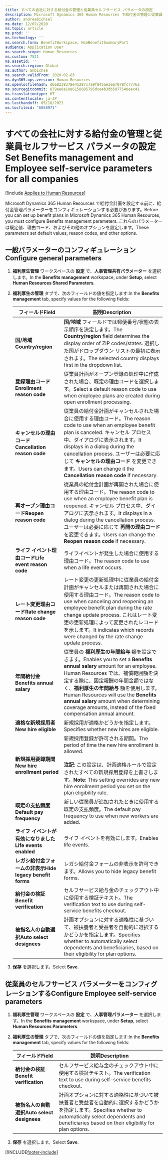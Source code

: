 ```yaml
---
title: すべての会社に対する給付金の管理と従業員セルフサービス パラメータの設定
description: Microsoft Dynamics 365 Human Resources で給付金の管理と従業員セルフサービスのパラメータを構成する。
author: andreabichsel
ms.date: 12/07/2020
ms.topic: article
ms.prod: ''
ms.technology: ''
ms.search.form: BenefitWorkspace, HcmBenefitSummaryPart
audience: Application User
ms.search.scope: Human Resources
ms.custom: 7521
ms.assetid: ''
ms.search.region: Global
ms.author: anbichse
ms.search.validFrom: 2020-02-03
ms.dyn365.ops.version: Human Resources
ms.openlocfilehash: d668238378e41287c7a9f845ae3e67078fc7776a
ms.sourcegitcommit: 879ee8a10e6158885795dce4b3db5077540eec41
ms.translationtype: HT
ms.contentlocale: ja-JP
ms.lasthandoff: 05/18/2021
ms.locfileid: "6058971"
---
```

# <a name="set-benefits-management-and-employee-self-service-parameters-for-all-companies"></a><span data-ttu-id="e6115-103">すべての会社に対する給付金の管理と従業員セルフサービス パラメータの設定</span><span class="sxs-lookup"><span data-stu-id="e6115-103">Set Benefits management and Employee self-service parameters for all companies</span></span>

[!include [Applies to Human Resources](../includes/applies-to-hr.md)]

<span data-ttu-id="e6115-104">Microsoft Dynamics 365 Human Resources で給付金計画を設定する前に、給付金管理パラメーターをコンフィギュレーションする必要があります。</span><span class="sxs-lookup"><span data-stu-id="e6115-104">Before you can set up benefit plans in Microsoft Dynamics 365 Human Resources, you must configure Benefits management parameters.</span></span> <span data-ttu-id="e6115-105">これらのパラメーターは既定値、理由コード、およびその他のオプションを設定します。</span><span class="sxs-lookup"><span data-stu-id="e6115-105">These parameters set default values, reason codes, and other options.</span></span> 

## <a name="configure-general-parameters"></a><span data-ttu-id="e6115-106">一般パラメーターのコンフィギュレーション</span><span class="sxs-lookup"><span data-stu-id="e6115-106">Configure general parameters</span></span>

1. <span data-ttu-id="e6115-107">**福利厚生管理** ワークスペースの **設定** で、**人事管理共有パラメーター** を選択します。</span><span class="sxs-lookup"><span data-stu-id="e6115-107">In the **Benefits management** workspace, under **Setup**, select **Human Resources Shared Parameters**.</span></span>

2. <span data-ttu-id="e6115-108">**福利厚生の管理** タブで、次のフィールドの値を指定します:</span><span class="sxs-lookup"><span data-stu-id="e6115-108">In the **Benefits management** tab, specify values for the following fields:</span></span>

   | <span data-ttu-id="e6115-109">フィールド</span><span class="sxs-lookup"><span data-stu-id="e6115-109">Field</span></span> | <span data-ttu-id="e6115-110">説明</span><span class="sxs-lookup"><span data-stu-id="e6115-110">Description</span></span> |
   | --- | --- |
   | <span data-ttu-id="e6115-111">**国/地域**</span><span class="sxs-lookup"><span data-stu-id="e6115-111">**Country/region**</span></span> | <span data-ttu-id="e6115-112">**国/地域** フィールドでは郵便番号/状態の表示順序を決定します。</span><span class="sxs-lookup"><span data-stu-id="e6115-112">The **Country/region** field determines the display order of ZIP codes/states.</span></span> <span data-ttu-id="e6115-113">選択した国がドロップダウン リストの最初に表示されます。</span><span class="sxs-lookup"><span data-stu-id="e6115-113">The selected country displays first in the dropdown list.</span></span> |
   | <span data-ttu-id="e6115-114">**登録理由コード**</span><span class="sxs-lookup"><span data-stu-id="e6115-114">**Enrollment reason code**</span></span> | <span data-ttu-id="e6115-115">従業員計画がオープン登録の処理中に作成された場合、既定の理由コードを選択します。</span><span class="sxs-lookup"><span data-stu-id="e6115-115">Select a default reason code to use when employee plans are created during open enrollment processing.</span></span> |
   | <span data-ttu-id="e6115-116">**キャンセルの理由コード**</span><span class="sxs-lookup"><span data-stu-id="e6115-116">**Cancellation reason code**</span></span> | <span data-ttu-id="e6115-117">従業員の給付金計画がキャンセルされた場合に使用する理由コード。</span><span class="sxs-lookup"><span data-stu-id="e6115-117">The reason code to use when an employee benefit plan is canceled.</span></span> <span data-ttu-id="e6115-118">キャンセル プロセス中、ダイアログに表示されます。</span><span class="sxs-lookup"><span data-stu-id="e6115-118">It displays in a dialog during the cancellation process.</span></span> <span data-ttu-id="e6115-119">ユーザーは必要に応じて **キャンセルの理由コード** を変更できます。</span><span class="sxs-lookup"><span data-stu-id="e6115-119">Users can change it the **Cancellation reason code** if necessary.</span></span> |
   | <span data-ttu-id="e6115-120">**再オープン理由コード**</span><span class="sxs-lookup"><span data-stu-id="e6115-120">**Reopen reason code**</span></span> | <span data-ttu-id="e6115-121">従業員の給付金計画が再開された場合に使用する理由コード。</span><span class="sxs-lookup"><span data-stu-id="e6115-121">The reason code to use when an employee benefit plan is reopened.</span></span> <span data-ttu-id="e6115-122">キャンセル プロセス中、ダイアログに表示されます。</span><span class="sxs-lookup"><span data-stu-id="e6115-122">It displays in a dialog during the cancellation process.</span></span> <span data-ttu-id="e6115-123">ユーザーは必要に応じて **再開の理由コード** を変更できます。</span><span class="sxs-lookup"><span data-stu-id="e6115-123">Users can change the **Reopen reason code** if necessary.</span></span> | 
   | <span data-ttu-id="e6115-124">**ライフ イベント理由コード**</span><span class="sxs-lookup"><span data-stu-id="e6115-124">**Life event reason code**</span></span> | <span data-ttu-id="e6115-125">ライフイベントが発生した場合に使用する理由コード。</span><span class="sxs-lookup"><span data-stu-id="e6115-125">The reason code to use when a life event occurs.</span></span> |
   | <span data-ttu-id="e6115-126">**レート変更理由コード**</span><span class="sxs-lookup"><span data-stu-id="e6115-126">**Rate change reason code**</span></span> | <span data-ttu-id="e6115-127">レート変更の更新処理中に従業員の給付金計画がキャンセルまたは再開された場合に使用する理由コード。</span><span class="sxs-lookup"><span data-stu-id="e6115-127">The reason code to use when canceling and reopening an employee benefit plan during the rate change update process.</span></span> <span data-ttu-id="e6115-128">これはレート変更の更新処理によって変更されたレコードを示します。</span><span class="sxs-lookup"><span data-stu-id="e6115-128">It indicates which records were changed by the rate change update process.</span></span> |
   | <span data-ttu-id="e6115-129">**年間給付金**</span><span class="sxs-lookup"><span data-stu-id="e6115-129">**Benefits annual salary**</span></span> | <span data-ttu-id="e6115-130">従業員の **福利厚生の年間給与** 額を設定できます。</span><span class="sxs-lookup"><span data-stu-id="e6115-130">Enables you to set a **Benefits annual salary** amount for an employee.</span></span> <span data-ttu-id="e6115-131">Human Resources では、補償範囲額を決定する際に、固定報酬の年間金額ではなく、**福利厚生の年間給与** 額を使用します。</span><span class="sxs-lookup"><span data-stu-id="e6115-131">Human Resources will use the **Benefits annual salary** amount when determining coverage amounts, instead of the fixed compensation annual amount.</span></span> |
   | <span data-ttu-id="e6115-132">**適格な新規採用者**</span><span class="sxs-lookup"><span data-stu-id="e6115-132">**New hire eligible**</span></span> | <span data-ttu-id="e6115-133">新規採用が適格かどうかを指定します。</span><span class="sxs-lookup"><span data-stu-id="e6115-133">Specifies whether new hires are eligible.</span></span> |
   | <span data-ttu-id="e6115-134">**新規採用要録期間**</span><span class="sxs-lookup"><span data-stu-id="e6115-134">**New hire enrollment period**</span></span> | <span data-ttu-id="e6115-135">新規採用登録が許可される期間。</span><span class="sxs-lookup"><span data-stu-id="e6115-135">The period of time the new hire enrollment is allowed.</span></span></br></br><span data-ttu-id="e6115-136">**注記**: この設定は、計画適格ルールで設定されたすべての新規採用登録を上書きします。</span><span class="sxs-lookup"><span data-stu-id="e6115-136">**Note**: This setting overrides any new hire enrollment period you set on the plan eligibility rule.</span></span> |
   | <span data-ttu-id="e6115-137">**既定の支払頻度**</span><span class="sxs-lookup"><span data-stu-id="e6115-137">**Default pay frequency**</span></span> | <span data-ttu-id="e6115-138">新しい従業員が追加されたときに使用する既定の支払頻度。</span><span class="sxs-lookup"><span data-stu-id="e6115-138">The default pay frequency to use when new workers are added.</span></span> |
   | <span data-ttu-id="e6115-139">**ライフ イベントが有効になりました**</span><span class="sxs-lookup"><span data-stu-id="e6115-139">**Life events enabled**</span></span> | <span data-ttu-id="e6115-140">ライフ イベントを有効にします。</span><span class="sxs-lookup"><span data-stu-id="e6115-140">Enables life events.</span></span> |
   | <span data-ttu-id="e6115-141">**レガシ給付金フォームの非表示**</span><span class="sxs-lookup"><span data-stu-id="e6115-141">**Hide legacy benefit forms**</span></span> | <span data-ttu-id="e6115-142">レガシ給付金フォームの非表示を許可できます。</span><span class="sxs-lookup"><span data-stu-id="e6115-142">Allows you to hide legacy benefit forms.</span></span> |
   | <span data-ttu-id="e6115-143">**給付金の検証**</span><span class="sxs-lookup"><span data-stu-id="e6115-143">**Benefit verification**</span></span> | <span data-ttu-id="e6115-144">セルフサービス給与金のチェックアウト中に使用する検証テキスト。</span><span class="sxs-lookup"><span data-stu-id="e6115-144">The verification text to use during self-service benefits checkout.</span></span> |
   | <span data-ttu-id="e6115-145">**被指名人の自動選択**</span><span class="sxs-lookup"><span data-stu-id="e6115-145">**Auto select designees**</span></span> | <span data-ttu-id="e6115-146">計画オプションに対する適格性に基づいて、被扶養者と受益者を自動的に選択するかどうかを指定します。</span><span class="sxs-lookup"><span data-stu-id="e6115-146">Specifies whether to automatically select dependents and beneficiaries, based on their eligibility for plan options.</span></span> |

3. <span data-ttu-id="e6115-147">**保存** を選択します。</span><span class="sxs-lookup"><span data-stu-id="e6115-147">Select **Save**.</span></span>

## <a name="configure-employee-self-service-parameters"></a><span data-ttu-id="e6115-148">従業員のセルフサービス パラメーターをコンフィグレーションする</span><span class="sxs-lookup"><span data-stu-id="e6115-148">Configure Employee self-service parameters</span></span>

1. <span data-ttu-id="e6115-149">**福利厚生管理** ワークスペースの **設定** で、**人事管理パラメーター** を選択します。</span><span class="sxs-lookup"><span data-stu-id="e6115-149">In the **Benefits management** workspace, under **Setup**, select **Human Resources Parameters**.</span></span>

2. <span data-ttu-id="e6115-150">**福利厚生の管理** タブで、次のフィールドの値を指定します:</span><span class="sxs-lookup"><span data-stu-id="e6115-150">In the **Benefits management** tab, specify values for the following fields:</span></span>

   | <span data-ttu-id="e6115-151">フィールド</span><span class="sxs-lookup"><span data-stu-id="e6115-151">Field</span></span> | <span data-ttu-id="e6115-152">説明</span><span class="sxs-lookup"><span data-stu-id="e6115-152">Description</span></span> |
   | --- | --- |
   | <span data-ttu-id="e6115-153">**給付金の検証**</span><span class="sxs-lookup"><span data-stu-id="e6115-153">**Benefit verification**</span></span> | <span data-ttu-id="e6115-154">セルフサービス給与金のチェックアウト中に使用する検証テキスト。</span><span class="sxs-lookup"><span data-stu-id="e6115-154">The verification text to use during self-service benefits checkout.</span></span> |
   | <span data-ttu-id="e6115-155">**被指名人の自動選択**</span><span class="sxs-lookup"><span data-stu-id="e6115-155">**Auto select designees**</span></span> | <span data-ttu-id="e6115-156">計画オプションに対する適格性に基づいて被扶養者と受益者を自動的に選択するかどうかを指定します。</span><span class="sxs-lookup"><span data-stu-id="e6115-156">Specifies whether to automatically select dependents and beneficiaries based on their eligibility for plan options.</span></span> |

3. <span data-ttu-id="e6115-157">**保存** を選択します。</span><span class="sxs-lookup"><span data-stu-id="e6115-157">Select **Save**.</span></span>




[!INCLUDE[footer-include](../includes/footer-banner.md)]